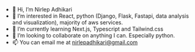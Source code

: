 - 👋 Hi, I’m Nirlep Adhikari
- 👀 I’m interested in React, python (Django, Flask, Fastapi, data analysis and visualization), majority of aws services.
- 🌱 I’m currently learning Next.js, Typescript and Tailwind.css
- 💞️ I’m looking to collaborate on anything I can. Especially python.
- 📫 You can email me at nirlepadhikari@gmail.com

<!---
nirlepadhikari/nirlepadhikari is a ✨ special ✨ repository because its `README.md` (this file) appears on your GitHub profile.
You can click the Preview link to take a look at your changes.
--->
